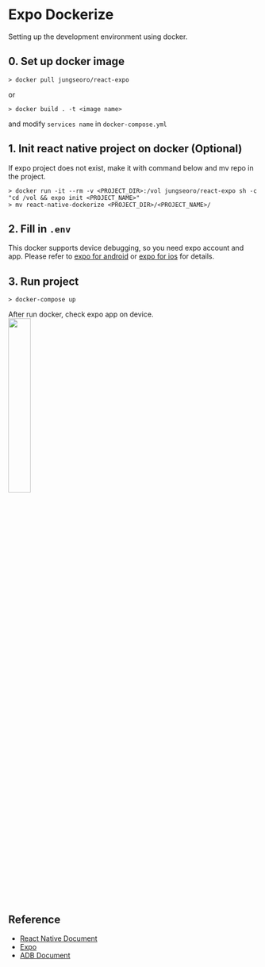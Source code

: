# Expo Dockerize
Setting up the development environment using docker.    
## 0. Set up docker image  
```
> docker pull jungseoro/react-expo 
```  
or  
```
> docker build . -t <image name> 
``` 
and modify `services name` in `docker-compose.yml`
## 1. Init react native project on docker (Optional)
If expo project does not exist, make it with command below and mv repo in the project.
```
> docker run -it --rm -v <PROJECT_DIR>:/vol jungseoro/react-expo sh -c "cd /vol && expo init <PROJECT_NAME>"
> mv react-native-dockerize <PROJECT_DIR>/<PROJECT_NAME>/
```
## 2. Fill in `.env`  
This docker supports device debugging, so you need expo account and app. 
Please refer to [expo for android](https://play.google.com/store/apps/details?id=host.exp.exponent&referrer=www) or [expo for ios](https://apps.apple.com/app/apple-store/id982107779) for details.  
## 3. Run project  
```
> docker-compose up
```  
After run docker, check expo app on device.  
<img src="https://user-images.githubusercontent.com/42337439/149995887-fd3c0d75-8421-452e-97f0-80b1cf00aa3b.png" width="30%" height="30%"/>
## Reference  
* [React Native Document](https://reactnative.dev/docs/environment-setup)
* [Expo](https://expo.dev/tools)
* [ADB Document](https://developer.android.com/studio/command-line/adb?hl=ko)
